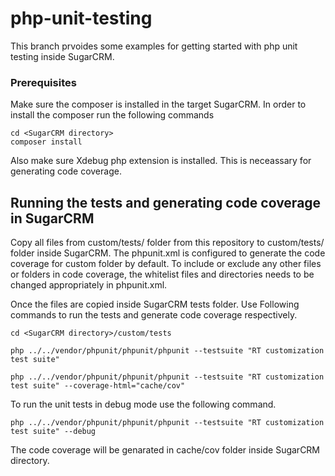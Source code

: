 # php-unit-testing

This branch prvoides some examples for getting started with php unit testing inside SugarCRM.

### Prerequisites

Make sure the composer is installed in the target SugarCRM. In order to install the composer run the following commands

```
cd <SugarCRM directory>
composer install
```

Also make sure Xdebug php extension is installed. This is neceassary for generating code coverage.

## Running the tests and generating code coverage in SugarCRM

Copy all files from custom/tests/ folder from this repository to custom/tests/ folder inside SugarCRM. The phpunit.xml is configured to generate the code coverage for custom folder by default. To include or exclude any other files or folders in code coverage, the whitelist files and directories needs to be changed appropriately in phpunit.xml.

Once the files are copied inside SugarCRM tests folder. Use Following commands to run the tests and generate code coverage respectively.


```
cd <SugarCRM directory>/custom/tests

php ../../vendor/phpunit/phpunit/phpunit --testsuite "RT customization test suite"

php ../../vendor/phpunit/phpunit/phpunit --testsuite "RT customization test suite" --coverage-html="cache/cov"

```

To run the unit tests in debug mode use the following command.

```
php ../../vendor/phpunit/phpunit/phpunit --testsuite "RT customization test suite" --debug

```

The code coverage will be genarated in cache/cov folder inside SugarCRM directory.
